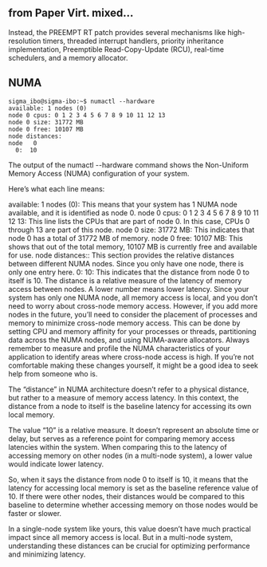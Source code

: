 ## from Paper Virt. mixed...

Instead, the PREEMPT RT
patch provides several mechanisms like high-resolution timers, threaded interrupt handlers, priority inheritance implementation, Preemptible Read-Copy-Update (RCU), real-time schedulers, and a memory allocator.





## NUMA

```
sigma_ibo@sigma-ibo:~$ numactl --hardware
available: 1 nodes (0)
node 0 cpus: 0 1 2 3 4 5 6 7 8 9 10 11 12 13
node 0 size: 31772 MB
node 0 free: 10107 MB
node distances:
node   0 
  0:  10
```

The output of the numactl --hardware command shows the Non-Uniform Memory Access (NUMA) configuration of your system.

Here’s what each line means:

available: 1 nodes (0): This means that your system has 1 NUMA node available, and it is identified as node 0.
node 0 cpus: 0 1 2 3 4 5 6 7 8 9 10 11 12 13: This line lists the CPUs that are part of node 0. In this case, CPUs 0 through 13 are part of this node.
node 0 size: 31772 MB: This indicates that node 0 has a total of 31772 MB of memory.
node 0 free: 10107 MB: This shows that out of the total memory, 10107 MB is currently free and available for use.
node distances:: This section provides the relative distances between different NUMA nodes. Since you only have one node, there is only one entry here.
0: 10: This indicates that the distance from node 0 to itself is 10. The distance is a relative measure of the latency of memory access between nodes. A lower number means lower latency.
Since your system has only one NUMA node, all memory access is local, and you don’t need to worry about cross-node memory access. However, if you add more nodes in the future, you’ll need to consider the placement of processes and memory to minimize cross-node memory access. This can be done by setting CPU and memory affinity for your processes or threads, partitioning data across the NUMA nodes, and using NUMA-aware allocators. Always remember to measure and profile the NUMA characteristics of your application to identify areas where cross-node access is high. If you’re not comfortable making these changes yourself, it might be a good idea to seek help from someone who is.

The “distance” in NUMA architecture doesn’t refer to a physical distance, but rather to a measure of memory access latency. In this context, the distance from a node to itself is the baseline latency for accessing its own local memory.

The value “10” is a relative measure. It doesn’t represent an absolute time or delay, but serves as a reference point for comparing memory access latencies within the system. When comparing this to the latency of accessing memory on other nodes (in a multi-node system), a lower value would indicate lower latency.

So, when it says the distance from node 0 to itself is 10, it means that the latency for accessing local memory is set as the baseline reference value of 10. If there were other nodes, their distances would be compared to this baseline to determine whether accessing memory on those nodes would be faster or slower.

In a single-node system like yours, this value doesn’t have much practical impact since all memory access is local. But in a multi-node system, understanding these distances can be crucial for optimizing performance and minimizing latency.